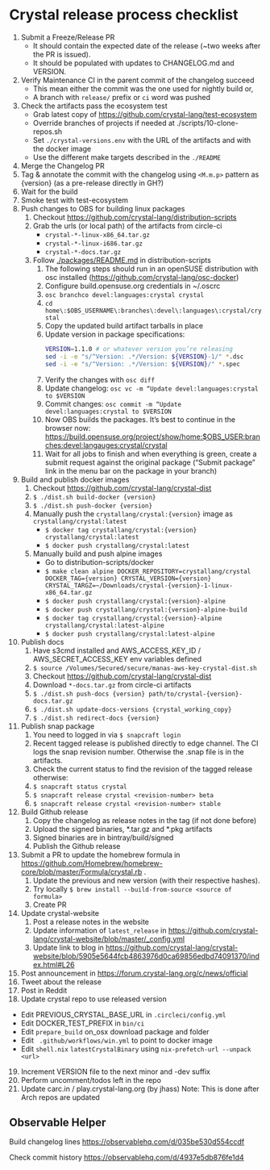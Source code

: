 # Crystal release process checklist

1. Submit a Freeze/Release PR
   * It should contain the expected date of the release (~two weeks after the PR is issued).
   * It should be populated with updates to CHANGELOG.md and VERSION.
2. Verify Maintenance CI in the parent commit of the changelog succeed
   * This mean either the commit was the one used for nightly build or,
   * A branch with `release/` prefix or `ci` word was pushed
3. Check the artifacts pass the ecosystem test
   * Grab latest copy of https://github.com/crystal-lang/test-ecosystem
   * Override branches of projects if needed at ./scripts/10-clone-repos.sh
   * Set `./crystal-versions.env` with the URL of the artifacts and with the docker image
   * Use the different make targets described in the `./README`
4. Merge the Changelog PR
5. Tag & annotate the commit with the changelog using `<M.m.p>` pattern as {version} (as a pre-release directly in GH?)
6. Wait for the build
7. Smoke test with test-ecosystem
8. Push changes to OBS for building linux packages
   1. Checkout https://github.com/crystal-lang/distribution-scripts
   2. Grab the urls (or local path) of the artifacts from circle-ci
      * `crystal-*-linux-x86_64.tar.gz`
      * `crystal-*-linux-i686.tar.gz`
      * `crystal-*-docs.tar.gz`
   3. Follow [./packages/README.md](../packages/README.md) in distribution-scripts
      1. The following steps should run in an openSUSE distribution with osc installed (https://github.com/crystal-lang/osc-docker)
      1. Configure build.opensuse.org credentials in ~/.oscrc
      1. `osc branchco devel:languages:crystal crystal`
      1. `cd home\:$OBS_USERNAME\:branches\:devel\:languages\:crystal/crystal`
      1. Copy the updated build artifact tarballs in place
      1. Update version in package specifications:
         ```bash
         VERSION=1.1.0 # or whatever version you’re releasing
         sed -i -e "s/^Version: .*/Version: ${VERSION}-1/" *.dsc
         sed -i -e "s/^Version: .*/Version: ${VERSION}/" *.spec
         ```
      1. Verify the changes with `osc diff`
      1. Update changelog: `osc vc -m “Update devel:languages:crystal to $VERSION`
      1. Commit changes: `osc commit -m “Update devel:languages:crystal to $VERSION`
      1. Now OBS builds the packages. It’s best to continue in the browser now: https://build.opensuse.org/project/show/home:$OBS_USER:branches:devel:langauges:crystal/crystal
      1. Wait for all jobs to finish and when everything is green, create a submit request against the original package (“Submit package” link in the menu bar on the package in your branch)
9. Build and publish docker images
   1. Checkout https://github.com/crystal-lang/crystal-dist
   2. `$ ./dist.sh build-docker {version}`
   3. `$ ./dist.sh push-docker {version}`
   4. Manually push the `crystallang/crystal:{version}` image as `crystallang/crystal:latest`
      * `$ docker tag crystallang/crystal:{version} crystallang/crystal:latest`
      * `$ docker push crystallang/crystal:latest`
   5. Manually build and push alpine images
      * Go to distribution-scripts/docker
      * `$ make clean alpine DOCKER_REPOSITORY=crystallang/crystal DOCKER_TAG={version} CRYSTAL_VERSION={version} CRYSTAL_TARGZ=~/Downloads/crystal-{version}-1-linux-x86_64.tar.gz`
      * `$ docker push crystallang/crystal:{version}-alpine`
      * `$ docker push crystallang/crystal:{version}-alpine-build`
      * `$ docker tag crystallang/crystal:{version}-alpine crystallang/crystal:latest-alpine`
      * `$ docker push crystallang/crystal:latest-alpine`
10. Publish docs
    1. Have s3cmd installed and AWS_ACCESS_KEY_ID / AWS_SECRET_ACCESS_KEY env variables defined
    1. `$ source /Volumes/Secured/secure/manas-aws-key-crystal-dist.sh`
    1. Checkout https://github.com/crystal-lang/crystal-dist
    1. Download `*-docs.tar.gz` from circle-ci artifacts
    1. `$ ./dist.sh push-docs {version} path/to/crystal-{version}-docs.tar.gz`
    1. `$ ./dist.sh update-docs-versions {crystal_working_copy}`
    1. `$ ./dist.sh redirect-docs {version}`
11. Publish snap package
    1. You need to logged in via `$ snapcraft login`
    1. Recent tagged release is published directly to edge channel. The CI logs the snap revision number. Otherwise the .snap file is in the artifacts.
    1. Check the current status to find the revision of the tagged release otherwise:
    1. `$ snapcraft status crystal`
    1. `$ snapcraft release crystal <revision-number> beta`
    1. `$ snapcraft release crystal <revision-number> stable`
12. Build Github release
    1. Copy the changelog as release notes in the tag (if not done before)
    1. Upload the signed binaries, *.tar.gz and *.pkg artifacts
    1. Signed binaries are in bintray/build/signed
    1. Publish the Github release
13. Submit a PR to update the homebrew formula in https://github.com/Homebrew/homebrew-core/blob/master/Formula/crystal.rb .
    1. Update the previous and new version (with their respective hashes).
    1. Try locally `$ brew install --build-from-source <source of formula>`
    1. Create PR
14. Update crystal-website
    1. Post a release notes in the website
    1. Update information of `latest_release` in https://github.com/crystal-lang/crystal-website/blob/master/_config.yml
    1. Update link to blog in https://github.com/crystal-lang/crystal-website/blob/5905e5644fcb4863976d0ca69856edbd74091370/index.html#L26
15. Post announcement in https://forum.crystal-lang.org/c/news/official
16. Tweet about the release
17. Post in Reddit
18. Update crystal repo to use released version
   * Edit PREVIOUS_CRYSTAL_BASE_URL in `.circleci/config.yml`
   * Edit DOCKER_TEST_PREFIX in `bin/ci`
   * Edit `prepare_build` on_osx download package and folder
   * Edit ` .github/workflows/win.yml` to point to docker image
   * Edit `shell.nix` `latestCrystalBinary` using  `nix-prefetch-url --unpack <url>`
19. Increment VERSION file to the next minor and -dev suffix
20. Perform uncomment/todos left in the repo
21. Update carc.in / play.crystal-lang.org (by jhass)
    Note: This is done after Arch repos are updated

## Observable Helper

Build changelog lines
https://observablehq.com/d/035be530d554ccdf

Check commit history
https://observablehq.com/d/4937e5db876fe1d4
